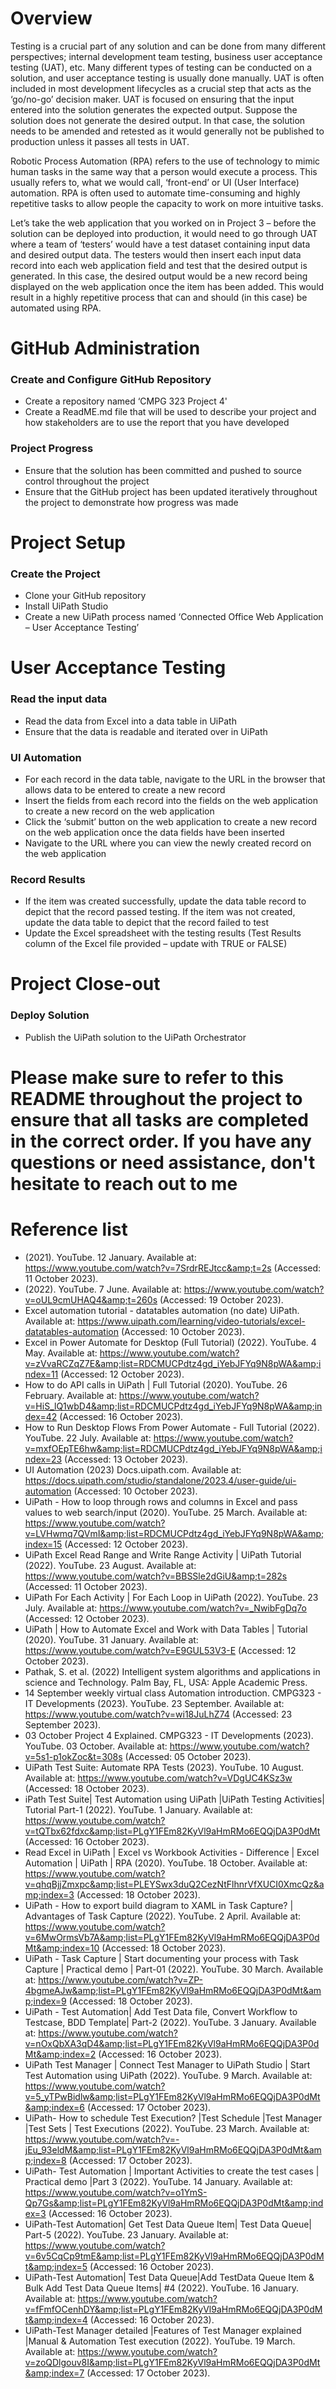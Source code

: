 # Overview
Testing is a crucial part of any solution and can be done from many different perspectives; internal development team testing, business user acceptance testing (UAT), etc. Many different types of testing can be conducted on a solution, and user acceptance testing is usually done manually. UAT is often included in most development lifecycles as a crucial step that acts as the ‘go/no-go’ decision maker. UAT is focused on ensuring that the input entered into the solution generates the expected output. Suppose the solution does not generate the desired output. In that case, the solution needs to be amended and retested as it would generally not be published to production unless it passes all tests in UAT. 

Robotic Process Automation (RPA) refers to the use of technology to mimic human tasks in the same way that a person would execute a process. This usually refers to, what we would call, ‘front-end’ or UI (User Interface) automation. RPA is often used to automate time-consuming and highly repetitive tasks to allow people the capacity to work on more intuitive tasks.

Let’s take the web application that you worked on in Project 3 – before the solution can be deployed into production, it would need to go through UAT where a team of ‘testers’ would have a test dataset containing input data and desired output data. The testers would then insert each input data record into each web application field and test that the desired output is generated. In this case, the desired output would be a new record being displayed on the web application once the item has been added. This would result in a highly repetitive process that can and should (in this case) be automated using RPA.

# GitHub Administration
### Create and Configure GitHub Repository
- Create a repository named ‘CMPG 323 Project 4'
- Create a ReadME.md file that will be used to describe your project and how stakeholders are to use the report that you have developed
  
### Project Progress
- Ensure that the solution has been committed and pushed to source control throughout the project
- Ensure that the GitHub project has been updated iteratively throughout the project to demonstrate how progress was made

# Project Setup
### Create the Project
- Clone your GitHub repository
- Install UiPath Studio
- Create a new UiPath process named ‘Connected Office Web Application – User Acceptance Testing’

# User Acceptance Testing
### Read the input data
- Read the data from Excel into a data table in UiPath
- Ensure that the data is readable and iterated over in UiPath

### UI Automation
- For each record in the data table, navigate to the URL in the browser that allows data to be entered to create a new record
- Insert the fields from each record into the fields on the web application to create a new record on the web application
- Click the ‘submit’ button on the web application to create a new record on the web application once the data fields have been inserted
- Navigate to the URL where you can view the newly created record on the web application

### Record Results
- If the item was created successfully, update the data table record to depict that the record passed testing. If the item was not created, update the data table to depict that the record failed to test
- Update the Excel spreadsheet with the testing results (Test Results column of the Excel file provided – update with TRUE or FALSE)

# Project Close-out
### Deploy Solution
- Publish the UiPath solution to the UiPath Orchestrator
# 
# Please make sure to refer to this README throughout the project to ensure that all tasks are completed in the correct order. If you have any questions or need assistance, don't hesitate to reach out to me

# Reference list
- (2021). YouTube. 12 January. Available at: https://www.youtube.com/watch?v=7SrdrREJtcc&amp;t=2s (Accessed: 11 October 2023). 
- (2022). YouTube. 7 June. Available at: https://www.youtube.com/watch?v=oUL9cmUHAQ4&amp;t=260s (Accessed: 19 October 2023). 
- Excel automation tutorial - datatables automation (no date) UiPath. Available at: https://www.uipath.com/learning/video-tutorials/excel-datatables-automation (Accessed: 10 October 2023). 
- Excel in Power Automate for Desktop (Full Tutorial) (2022). YouTube. 4 May. Available at: https://www.youtube.com/watch?v=zVvaRCZqZ7E&amp;list=RDCMUCPdtz4gd_iYebJFYq9N8pWA&amp;index=11 (Accessed: 12 October 2023). 
- How to do API calls in UiPath | Full Tutorial (2020). YouTube. 26 February. Available at: https://www.youtube.com/watch?v=HiS_lQ1wbD4&amp;list=RDCMUCPdtz4gd_iYebJFYq9N8pWA&amp;index=42 (Accessed: 16 October 2023). 
- How to Run Desktop Flows From Power Automate - Full Tutorial (2022). YouTube. 22 July. Available at: https://www.youtube.com/watch?v=mxfOEpTE6hw&amp;list=RDCMUCPdtz4gd_iYebJFYq9N8pWA&amp;index=23 (Accessed: 13 October 2023). 
- UI Automation (2023) Docs.uipath.com. Available at: https://docs.uipath.com/studio/standalone/2023.4/user-guide/ui-automation (Accessed: 10 October 2023). 
- UiPath - How to loop through rows and columns in Excel and pass values to web search/input (2020). YouTube. 25 March. Available at: https://www.youtube.com/watch?v=LVHwmq7QVmI&amp;list=RDCMUCPdtz4gd_iYebJFYq9N8pWA&amp;index=15 (Accessed: 12 October 2023). 
- UiPath Excel Read Range and Write Range Activity | UiPath Tutorial (2022). YouTube. 23 August. Available at: https://www.youtube.com/watch?v=BBSSle2dGiU&amp;t=282s (Accessed: 11 October 2023). 
- UiPath For Each Activity | For Each Loop in UiPath (2022). YouTube. 23 July. Available at: https://www.youtube.com/watch?v=_NwibFgDq7o (Accessed: 12 October 2023). 
- UiPath | How to Automate Excel and Work with Data Tables | Tutorial (2020). YouTube. 31 January. Available at: https://www.youtube.com/watch?v=E9GUL53V3-E (Accessed: 12 October 2023). 
- Pathak, S. et al. (2022) Intelligent system algorithms and applications in science and Technology. Palm Bay, FL, USA: Apple Academic Press. 
- 14 September weekly virtual class Automation introduction. CMPG323 - IT Developments (2023). YouTube. 23 September. Available at: https://www.youtube.com/watch?v=wi18JuLhZ74 (Accessed: 23 September 2023). 
- 03 October Project 4 Explained. CMPG323 - IT Developments (2023). YouTube. 03 October. Available at: https://www.youtube.com/watch?v=5s1-p1okZoc&t=308s (Accessed: 05 October 2023). 
- UiPath Test Suite: Automate RPA Tests (2023). YouTube. 10 August. Available at: https://www.youtube.com/watch?v=VDgUC4KSz3w (Accessed: 18 October 2023). 
- iPath Test Suite| Test Automation using UiPath |UiPath Testing Activities| Tutorial Part-1 (2022). YouTube. 1 January. Available at: https://www.youtube.com/watch?v=tQTbx62fdxc&amp;list=PLgY1FEm82KyVl9aHmRMo6EQQjDA3P0dMt (Accessed: 16 October 2023). 
- Read Excel in UiPath | Excel vs Workbook Activities - Difference | Excel Automation | UiPath | RPA (2020). YouTube. 18 October. Available at: https://www.youtube.com/watch?v=qhqBjjZmxpc&amp;list=PLEYSwx3duQ2CezNtFlhnrVfXUCI0XmcQz&amp;index=3 (Accessed: 18 October 2023). 
- UiPath - How to export build diagram to XAML in Task Capture? | Advantages of Task Capture (2022). YouTube. 2 April. Available at: https://www.youtube.com/watch?v=6MwOrmsVb7A&amp;list=PLgY1FEm82KyVl9aHmRMo6EQQjDA3P0dMt&amp;index=10 (Accessed: 18 October 2023). 
- UiPath - Task Capture | Start documenting your process with Task Capture | Practical demo | Part-01 (2022). YouTube. 30 March. Available at: https://www.youtube.com/watch?v=ZP-4bgmeAJw&amp;list=PLgY1FEm82KyVl9aHmRMo6EQQjDA3P0dMt&amp;index=9 (Accessed: 18 October 2023). 
- UiPath - Test Automation| Add Test Data file, Convert Workflow to Testcase, BDD Template| Part-2 (2022). YouTube. 3 January. Available at: https://www.youtube.com/watch?v=nOxQbXA3qD4&amp;list=PLgY1FEm82KyVl9aHmRMo6EQQjDA3P0dMt&amp;index=2 (Accessed: 16 October 2023). 
- UiPath Test Manager | Connect Test Manager to UiPath Studio | Start Test Automation using UiPath (2022). YouTube. 9 March. Available at: https://www.youtube.com/watch?v=5_yTPwBidlw&amp;list=PLgY1FEm82KyVl9aHmRMo6EQQjDA3P0dMt&amp;index=6 (Accessed: 17 October 2023). 
- UiPath- How to schedule Test Execution? |Test Schedule |Test Manager |Test Sets | Test Executions (2022). YouTube. 23 March. Available at: https://www.youtube.com/watch?v=-jEu_93eldM&amp;list=PLgY1FEm82KyVl9aHmRMo6EQQjDA3P0dMt&amp;index=8 (Accessed: 17 October 2023). 
- UiPath- Test Automation | Important Activities to create the test cases | Practical demo |Part 3 (2022). YouTube. 14 January. Available at: https://www.youtube.com/watch?v=o1YmS-Qp7Gs&amp;list=PLgY1FEm82KyVl9aHmRMo6EQQjDA3P0dMt&amp;index=3 (Accessed: 16 October 2023). 
- UiPath-Test Automation| Get Test Data Queue Item| Test Data Queue| Part-5 (2022). YouTube. 23 January. Available at: https://www.youtube.com/watch?v=6v5CqCp9tmE&amp;list=PLgY1FEm82KyVl9aHmRMo6EQQjDA3P0dMt&amp;index=5 (Accessed: 16 October 2023). 
- UiPath-Test Automation| Test Data Queue|Add TestData Queue Item &amp; Bulk Add Test Data Queue Items| #4 (2022). YouTube. 16 January. Available at: https://www.youtube.com/watch?v=fFmfOCenhDY&amp;list=PLgY1FEm82KyVl9aHmRMo6EQQjDA3P0dMt&amp;index=4 (Accessed: 16 October 2023). 
- UiPath-Test Manager detailed |Features of Test Manager explained |Manual &amp; Automation Test execution (2022). YouTube. 19 March. Available at: https://www.youtube.com/watch?v=zoQDlgouv8I&amp;list=PLgY1FEm82KyVl9aHmRMo6EQQjDA3P0dMt&amp;index=7 (Accessed: 17 October 2023). 
